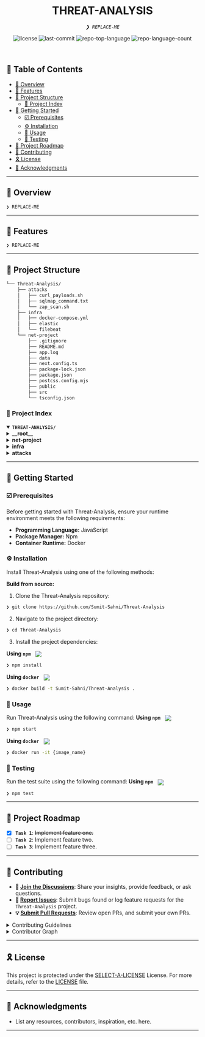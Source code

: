 
<p align="center"><h1 align="center">THREAT-ANALYSIS</h1></p>
<p align="center">
	<em><code>❯ REPLACE-ME</code></em>
</p>
<p align="center">
	<img src="https://img.shields.io/github/license/Sumit-Sahni/Threat-Analysis?style=default&logo=opensourceinitiative&logoColor=white&color=0080ff" alt="license">
	<img src="https://img.shields.io/github/last-commit/Sumit-Sahni/Threat-Analysis?style=default&logo=git&logoColor=white&color=0080ff" alt="last-commit">
	<img src="https://img.shields.io/github/languages/top/Sumit-Sahni/Threat-Analysis?style=default&color=0080ff" alt="repo-top-language">
	<img src="https://img.shields.io/github/languages/count/Sumit-Sahni/Threat-Analysis?style=default&color=0080ff" alt="repo-language-count">
</p>
<p align="center"><!-- default option, no dependency badges. -->
</p>
<p align="center">
	<!-- default option, no dependency badges. -->
</p>
<br>

## 🔗 Table of Contents

- [📍 Overview](#-overview)
- [👾 Features](#-features)
- [📁 Project Structure](#-project-structure)
  - [📂 Project Index](#-project-index)
- [🚀 Getting Started](#-getting-started)
  - [☑️ Prerequisites](#-prerequisites)
  - [⚙️ Installation](#-installation)
  - [🤖 Usage](#🤖-usage)
  - [🧪 Testing](#🧪-testing)
- [📌 Project Roadmap](#-project-roadmap)
- [🔰 Contributing](#-contributing)
- [🎗 License](#-license)
- [🙌 Acknowledgments](#-acknowledgments)

---

## 📍 Overview

<code>❯ REPLACE-ME</code>

---

## 👾 Features

<code>❯ REPLACE-ME</code>

---

## 📁 Project Structure

```sh
└── Threat-Analysis/
    ├── attacks
    │   ├── curl_payloads.sh
    │   ├── sqlmap_command.txt
    │   └── zap_scan.sh
    ├── infra
    │   ├── docker-compose.yml
    │   ├── elastic
    │   └── filebeat
    └── net-project
        ├── .gitignore
        ├── README.md
        ├── app.log
        ├── data
        ├── next.config.ts
        ├── package-lock.json
        ├── package.json
        ├── postcss.config.mjs
        ├── public
        ├── src
        └── tsconfig.json
```


### 📂 Project Index
<details open>
	<summary><b><code>THREAT-ANALYSIS/</code></b></summary>
	<details> <!-- __root__ Submodule -->
		<summary><b>__root__</b></summary>
		<blockquote>
			<table>
			</table>
		</blockquote>
	</details>
	<details> <!-- net-project Submodule -->
		<summary><b>net-project</b></summary>
		<blockquote>
			<table>
			<tr>
				<td><b><a href='https://github.com/Sumit-Sahni/Threat-Analysis/blob/master/net-project/package-lock.json'>package-lock.json</a></b></td>
				<td><code>❯ REPLACE-ME</code></td>
			</tr>
			<tr>
				<td><b><a href='https://github.com/Sumit-Sahni/Threat-Analysis/blob/master/net-project/next.config.ts'>next.config.ts</a></b></td>
				<td><code>❯ REPLACE-ME</code></td>
			</tr>
			<tr>
				<td><b><a href='https://github.com/Sumit-Sahni/Threat-Analysis/blob/master/net-project/tsconfig.json'>tsconfig.json</a></b></td>
				<td><code>❯ REPLACE-ME</code></td>
			</tr>
			<tr>
				<td><b><a href='https://github.com/Sumit-Sahni/Threat-Analysis/blob/master/net-project/postcss.config.mjs'>postcss.config.mjs</a></b></td>
				<td><code>❯ REPLACE-ME</code></td>
			</tr>
			<tr>
				<td><b><a href='https://github.com/Sumit-Sahni/Threat-Analysis/blob/master/net-project/package.json'>package.json</a></b></td>
				<td><code>❯ REPLACE-ME</code></td>
			</tr>
			</table>
			<details>
				<summary><b>src</b></summary>
				<blockquote>
					<details>
						<summary><b>lib</b></summary>
						<blockquote>
							<table>
							<tr>
								<td><b><a href='https://github.com/Sumit-Sahni/Threat-Analysis/blob/master/net-project/src/lib/logger.js'>logger.js</a></b></td>
								<td><code>❯ REPLACE-ME</code></td>
							</tr>
							</table>
						</blockquote>
					</details>
					<details>
						<summary><b>app</b></summary>
						<blockquote>
							<table>
							<tr>
								<td><b><a href='https://github.com/Sumit-Sahni/Threat-Analysis/blob/master/net-project/src/app/layout.tsx'>layout.tsx</a></b></td>
								<td><code>❯ REPLACE-ME</code></td>
							</tr>
							<tr>
								<td><b><a href='https://github.com/Sumit-Sahni/Threat-Analysis/blob/master/net-project/src/app/globals.css'>globals.css</a></b></td>
								<td><code>❯ REPLACE-ME</code></td>
							</tr>
							<tr>
								<td><b><a href='https://github.com/Sumit-Sahni/Threat-Analysis/blob/master/net-project/src/app/page.js'>page.js</a></b></td>
								<td><code>❯ REPLACE-ME</code></td>
							</tr>
							</table>
							<details>
								<summary><b>api</b></summary>
								<blockquote>
									<details>
										<summary><b>search</b></summary>
										<blockquote>
											<table>
											<tr>
												<td><b><a href='https://github.com/Sumit-Sahni/Threat-Analysis/blob/master/net-project/src/app/api/search/route.js'>route.js</a></b></td>
												<td><code>❯ REPLACE-ME</code></td>
											</tr>
											</table>
										</blockquote>
									</details>
									<details>
										<summary><b>greet</b></summary>
										<blockquote>
											<table>
											<tr>
												<td><b><a href='https://github.com/Sumit-Sahni/Threat-Analysis/blob/master/net-project/src/app/api/greet/route.js'>route.js</a></b></td>
												<td><code>❯ REPLACE-ME</code></td>
											</tr>
											</table>
										</blockquote>
									</details>
									<details>
										<summary><b>admin</b></summary>
										<blockquote>
											<table>
											<tr>
												<td><b><a href='https://github.com/Sumit-Sahni/Threat-Analysis/blob/master/net-project/src/app/api/admin/route.js'>route.js</a></b></td>
												<td><code>❯ REPLACE-ME</code></td>
											</tr>
											</table>
										</blockquote>
									</details>
								</blockquote>
							</details>
						</blockquote>
					</details>
				</blockquote>
			</details>
		</blockquote>
	</details>
	<details> <!-- infra Submodule -->
		<summary><b>infra</b></summary>
		<blockquote>
			<table>
			<tr>
				<td><b><a href='https://github.com/Sumit-Sahni/Threat-Analysis/blob/master/infra/docker-compose.yml'>docker-compose.yml</a></b></td>
				<td><code>❯ REPLACE-ME</code></td>
			</tr>
			</table>
			<details>
				<summary><b>elastic</b></summary>
				<blockquote>
					<table>
					<tr>
						<td><b><a href='https://github.com/Sumit-Sahni/Threat-Analysis/blob/master/infra/elastic/mappings'>mappings</a></b></td>
						<td><code>❯ REPLACE-ME</code></td>
					</tr>
					</table>
				</blockquote>
			</details>
			<details>
				<summary><b>filebeat</b></summary>
				<blockquote>
					<table>
					<tr>
						<td><b><a href='https://github.com/Sumit-Sahni/Threat-Analysis/blob/master/infra/filebeat/filebeat.yml'>filebeat.yml</a></b></td>
						<td><code>❯ REPLACE-ME</code></td>
					</tr>
					</table>
				</blockquote>
			</details>
		</blockquote>
	</details>
	<details> <!-- attacks Submodule -->
		<summary><b>attacks</b></summary>
		<blockquote>
			<table>
			<tr>
				<td><b><a href='https://github.com/Sumit-Sahni/Threat-Analysis/blob/master/attacks/sqlmap_command.txt'>sqlmap_command.txt</a></b></td>
				<td><code>❯ REPLACE-ME</code></td>
			</tr>
			<tr>
				<td><b><a href='https://github.com/Sumit-Sahni/Threat-Analysis/blob/master/attacks/curl_payloads.sh'>curl_payloads.sh</a></b></td>
				<td><code>❯ REPLACE-ME</code></td>
			</tr>
			<tr>
				<td><b><a href='https://github.com/Sumit-Sahni/Threat-Analysis/blob/master/attacks/zap_scan.sh'>zap_scan.sh</a></b></td>
				<td><code>❯ REPLACE-ME</code></td>
			</tr>
			</table>
		</blockquote>
	</details>
</details>

---
## 🚀 Getting Started

### ☑️ Prerequisites

Before getting started with Threat-Analysis, ensure your runtime environment meets the following requirements:

- **Programming Language:** JavaScript
- **Package Manager:** Npm
- **Container Runtime:** Docker


### ⚙️ Installation

Install Threat-Analysis using one of the following methods:

**Build from source:**

1. Clone the Threat-Analysis repository:
```sh
❯ git clone https://github.com/Sumit-Sahni/Threat-Analysis
```

2. Navigate to the project directory:
```sh
❯ cd Threat-Analysis
```

3. Install the project dependencies:


**Using `npm`** &nbsp; [<img align="center" src="https://img.shields.io/badge/npm-CB3837.svg?style={badge_style}&logo=npm&logoColor=white" />](https://www.npmjs.com/)

```sh
❯ npm install
```


**Using `docker`** &nbsp; [<img align="center" src="https://img.shields.io/badge/Docker-2CA5E0.svg?style={badge_style}&logo=docker&logoColor=white" />](https://www.docker.com/)

```sh
❯ docker build -t Sumit-Sahni/Threat-Analysis .
```




### 🤖 Usage
Run Threat-Analysis using the following command:
**Using `npm`** &nbsp; [<img align="center" src="https://img.shields.io/badge/npm-CB3837.svg?style={badge_style}&logo=npm&logoColor=white" />](https://www.npmjs.com/)

```sh
❯ npm start
```


**Using `docker`** &nbsp; [<img align="center" src="https://img.shields.io/badge/Docker-2CA5E0.svg?style={badge_style}&logo=docker&logoColor=white" />](https://www.docker.com/)

```sh
❯ docker run -it {image_name}
```


### 🧪 Testing
Run the test suite using the following command:
**Using `npm`** &nbsp; [<img align="center" src="https://img.shields.io/badge/npm-CB3837.svg?style={badge_style}&logo=npm&logoColor=white" />](https://www.npmjs.com/)

```sh
❯ npm test
```


---
## 📌 Project Roadmap

- [X] **`Task 1`**: <strike>Implement feature one.</strike>
- [ ] **`Task 2`**: Implement feature two.
- [ ] **`Task 3`**: Implement feature three.

---

## 🔰 Contributing

- **💬 [Join the Discussions](https://github.com/Sumit-Sahni/Threat-Analysis/discussions)**: Share your insights, provide feedback, or ask questions.
- **🐛 [Report Issues](https://github.com/Sumit-Sahni/Threat-Analysis/issues)**: Submit bugs found or log feature requests for the `Threat-Analysis` project.
- **💡 [Submit Pull Requests](https://github.com/Sumit-Sahni/Threat-Analysis/blob/main/CONTRIBUTING.md)**: Review open PRs, and submit your own PRs.

<details closed>
<summary>Contributing Guidelines</summary>

1. **Fork the Repository**: Start by forking the project repository to your github account.
2. **Clone Locally**: Clone the forked repository to your local machine using a git client.
   ```sh
   git clone https://github.com/Sumit-Sahni/Threat-Analysis
   ```
3. **Create a New Branch**: Always work on a new branch, giving it a descriptive name.
   ```sh
   git checkout -b new-feature-x
   ```
4. **Make Your Changes**: Develop and test your changes locally.
5. **Commit Your Changes**: Commit with a clear message describing your updates.
   ```sh
   git commit -m 'Implemented new feature x.'
   ```
6. **Push to github**: Push the changes to your forked repository.
   ```sh
   git push origin new-feature-x
   ```
7. **Submit a Pull Request**: Create a PR against the original project repository. Clearly describe the changes and their motivations.
8. **Review**: Once your PR is reviewed and approved, it will be merged into the main branch. Congratulations on your contribution!
</details>

<details closed>
<summary>Contributor Graph</summary>
<br>
<p align="left">
   <a href="https://github.com{/Sumit-Sahni/Threat-Analysis/}graphs/contributors">
      <img src="https://contrib.rocks/image?repo=Sumit-Sahni/Threat-Analysis">
   </a>
</p>
</details>

---

## 🎗 License

This project is protected under the [SELECT-A-LICENSE](https://choosealicense.com/licenses) License. For more details, refer to the [LICENSE](https://choosealicense.com/licenses/) file.

---

## 🙌 Acknowledgments

- List any resources, contributors, inspiration, etc. here.

---
